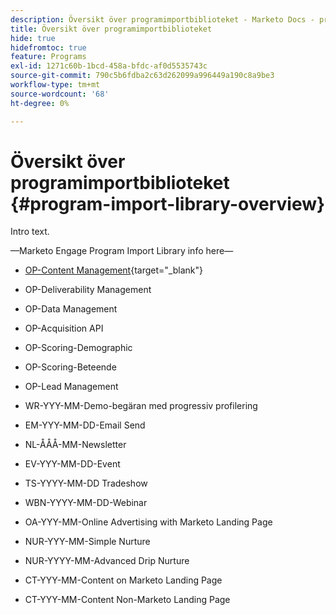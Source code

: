 ```yaml
---
description: Översikt över programimportbiblioteket - Marketo Docs - produktdokumentation
title: Översikt över programimportbiblioteket
hide: true
hidefromtoc: true
feature: Programs
exl-id: 1271c60b-1bcd-458a-bfdc-af0d5535743c
source-git-commit: 790c5b6fdba2c63d262099a996449a190c8a9be3
workflow-type: tm+mt
source-wordcount: '68'
ht-degree: 0%

---
```


# Översikt över programimportbiblioteket {#program-import-library-overview}

Intro text.

—Marketo Engage Program Import Library info here—

* [OP-Content Management](/help/marketo/product-docs/core-marketo-concepts/programs/program-library/consent-management-program-example.md){target="_blank"}

* OP-Deliverability Management

* OP-Data Management

* OP-Acquisition API

* OP-Scoring-Demographic

* OP-Scoring-Beteende

* OP-Lead Management

* WR-YYY-MM-Demo-begäran med progressiv profilering

* EM-YYY-MM-DD-Email Send

* NL-ÅÅÅ-MM-Newsletter

* EV-YYY-MM-DD-Event

* TS-YYYY-MM-DD Tradeshow

* WBN-YYYY-MM-DD-Webinar

* OA-YYY-MM-Online Advertising with Marketo Landing Page

* NUR-YYY-MM-Simple Nurture

* NUR-YYYY-MM-Advanced Drip Nurture

* CT-YYY-MM-Content on Marketo Landing Page

* CT-YYY-MM-Content Non-Marketo Landing Page
